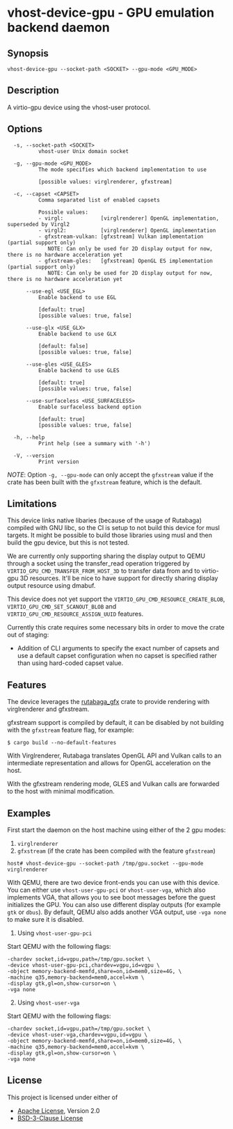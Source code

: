 # vhost-device-gpu - GPU emulation backend daemon

## Synopsis

```shell
vhost-device-gpu --socket-path <SOCKET> --gpu-mode <GPU_MODE>
```

## Description

A virtio-gpu device using the vhost-user protocol.

## Options

```text
  -s, --socket-path <SOCKET>
          vhost-user Unix domain socket

  -g, --gpu-mode <GPU_MODE>
          The mode specifies which backend implementation to use
          
          [possible values: virglrenderer, gfxstream]

  -c, --capset <CAPSET>
          Comma separated list of enabled capsets

          Possible values:
          - virgl:            [virglrenderer] OpenGL implementation, superseded by Virgl2
          - virgl2:           [virglrenderer] OpenGL implementation
          - gfxstream-vulkan: [gfxstream] Vulkan implementation (partial support only)
             NOTE: Can only be used for 2D display output for now, there is no hardware acceleration yet
          - gfxstream-gles:   [gfxstream] OpenGL ES implementation (partial support only)
             NOTE: Can only be used for 2D display output for now, there is no hardware acceleration yet

      --use-egl <USE_EGL>
          Enable backend to use EGL
          
          [default: true]
          [possible values: true, false]

      --use-glx <USE_GLX>
          Enable backend to use GLX
          
          [default: false]
          [possible values: true, false]

      --use-gles <USE_GLES>
          Enable backend to use GLES
          
          [default: true]
          [possible values: true, false]

      --use-surfaceless <USE_SURFACELESS>
          Enable surfaceless backend option
          
          [default: true]
          [possible values: true, false]

  -h, --help
          Print help (see a summary with '-h')

  -V, --version
          Print version
```

_NOTE_: Option `-g, --gpu-mode` can only accept the `gfxstream` value if the
crate has been built with the `gfxstream` feature, which is the default.

## Limitations

This device links native libaries (because of the usage of Rutabaga) compiled
with GNU libc, so the CI is setup to not build this device for musl targets. 
It might be possible to build those libraries using musl and then build the gpu
device, but this is not tested.

We are currently only supporting sharing the display output to QEMU through a
socket using the transfer_read operation triggered by
`VIRTIO_GPU_CMD_TRANSFER_FROM_HOST_3D` to transfer data from and to virtio-gpu 3D
resources. It'll be nice to have support for directly sharing display output
resource using dmabuf.

This device does not yet support the `VIRTIO_GPU_CMD_RESOURCE_CREATE_BLOB`,
`VIRTIO_GPU_CMD_SET_SCANOUT_BLOB` and `VIRTIO_GPU_CMD_RESOURCE_ASSIGN_UUID` features.

Currently this crate requires some necessary bits in order to move the crate out of staging:

- Addition of CLI arguments to specify the exact number of capsets and use
  a default capset configuration when no capset is specified rather than using
  hard-coded capset value.

## Features

The device leverages the [rutabaga_gfx](https://crates.io/crates/rutabaga_gfx)
crate to provide rendering with virglrenderer and gfxstream.

gfxstream support is compiled by default, it can be disabled by not building with the `gfxstream` feature flag, for example:

```session
$ cargo build --no-default-features
```

With Virglrenderer, Rutabaga translates OpenGL API and Vulkan calls to an
intermediate representation and allows for OpenGL acceleration on the host.

With the gfxstream rendering mode, GLES and Vulkan calls are forwarded to the
host with minimal modification.

## Examples

First start the daemon on the host machine using either of the 2 gpu modes:

1) `virglrenderer`
2) `gfxstream` (if the crate has been compiled with the feature `gfxstream`)

```shell
host# vhost-device-gpu --socket-path /tmp/gpu.socket --gpu-mode virglrenderer
```

With QEMU, there are two device front-ends you can use with this device.
You can either use `vhost-user-gpu-pci` or `vhost-user-vga`, which also
implements VGA, that allows you to see boot messages before the guest
initializes the GPU. You can also use different display outputs (for example
`gtk` or `dbus`).
By default, QEMU also adds another VGA output, use `-vga none` to make 
sure it is disabled.

1) Using `vhost-user-gpu-pci`

Start QEMU with the following flags:

```text
-chardev socket,id=vgpu,path=/tmp/gpu.socket \
-device vhost-user-gpu-pci,chardev=vgpu,id=vgpu \
-object memory-backend-memfd,share=on,id=mem0,size=4G, \
-machine q35,memory-backend=mem0,accel=kvm \
-display gtk,gl=on,show-cursor=on \
-vga none
```

2) Using `vhost-user-vga`

Start QEMU with the following flags:

```text
-chardev socket,id=vgpu,path=/tmp/gpu.socket \
-device vhost-user-vga,chardev=vgpu,id=vgpu \
-object memory-backend-memfd,share=on,id=mem0,size=4G, \
-machine q35,memory-backend=mem0,accel=kvm \
-display gtk,gl=on,show-cursor=on \
-vga none
```

## License

This project is licensed under either of

- [Apache License](http://www.apache.org/licenses/LICENSE-2.0), Version 2.0
- [BSD-3-Clause License](https://opensource.org/licenses/BSD-3-Clause)
